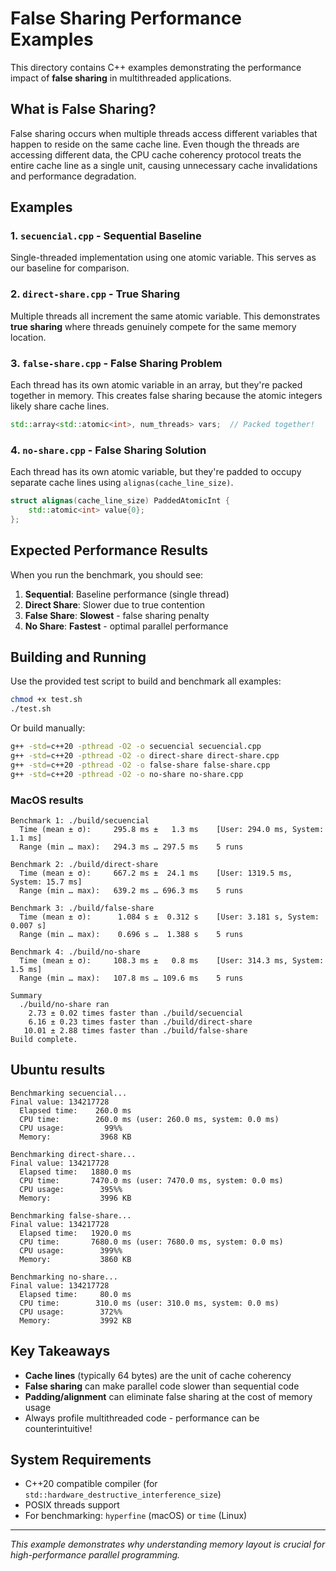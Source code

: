 # False Sharing Performance Examples

This directory contains C++ examples demonstrating the performance impact of **false sharing** in multithreaded applications.

## What is False Sharing?

False sharing occurs when multiple threads access different variables that happen to reside on the same cache line. Even though the threads are accessing different data, the CPU cache coherency protocol treats the entire cache line as a single unit, causing unnecessary cache invalidations and performance degradation.

## Examples

### 1. `secuencial.cpp` - Sequential Baseline
Single-threaded implementation using one atomic variable. This serves as our baseline for comparison.

### 2. `direct-share.cpp` - True Sharing
Multiple threads all increment the same atomic variable. This demonstrates **true sharing** where threads genuinely compete for the same memory location.

### 3. `false-share.cpp` - False Sharing Problem
Each thread has its own atomic variable in an array, but they're packed together in memory. This creates false sharing because the atomic integers likely share cache lines.

```cpp
std::array<std::atomic<int>, num_threads> vars;  // Packed together!
```

### 4. `no-share.cpp` - False Sharing Solution
Each thread has its own atomic variable, but they're padded to occupy separate cache lines using `alignas(cache_line_size)`.

```cpp
struct alignas(cache_line_size) PaddedAtomicInt {
    std::atomic<int> value{0};
};
```

## Expected Performance Results

When you run the benchmark, you should see:

1. **Sequential**: Baseline performance (single thread)
2. **Direct Share**: Slower due to true contention
3. **False Share**: **Slowest** - false sharing penalty
4. **No Share**: **Fastest** - optimal parallel performance

## Building and Running

Use the provided test script to build and benchmark all examples:

```bash
chmod +x test.sh
./test.sh
```

Or build manually:

```bash
g++ -std=c++20 -pthread -O2 -o secuencial secuencial.cpp
g++ -std=c++20 -pthread -O2 -o direct-share direct-share.cpp
g++ -std=c++20 -pthread -O2 -o false-share false-share.cpp
g++ -std=c++20 -pthread -O2 -o no-share no-share.cpp
```

### MacOS results

```
Benchmark 1: ./build/secuencial
  Time (mean ± σ):     295.8 ms ±   1.3 ms    [User: 294.0 ms, System: 1.1 ms]
  Range (min … max):   294.3 ms … 297.5 ms    5 runs
 
Benchmark 2: ./build/direct-share
  Time (mean ± σ):     667.2 ms ±  24.1 ms    [User: 1319.5 ms, System: 15.7 ms]
  Range (min … max):   639.2 ms … 696.3 ms    5 runs
 
Benchmark 3: ./build/false-share
  Time (mean ± σ):      1.084 s ±  0.312 s    [User: 3.181 s, System: 0.007 s]
  Range (min … max):    0.696 s …  1.388 s    5 runs
 
Benchmark 4: ./build/no-share
  Time (mean ± σ):     108.3 ms ±   0.8 ms    [User: 314.3 ms, System: 1.5 ms]
  Range (min … max):   107.8 ms … 109.6 ms    5 runs
 
Summary
  ./build/no-share ran
    2.73 ± 0.02 times faster than ./build/secuencial
    6.16 ± 0.23 times faster than ./build/direct-share
   10.01 ± 2.88 times faster than ./build/false-share
Build complete.
```

## Ubuntu results
```
Benchmarking secuencial...
Final value: 134217728
  Elapsed time:    260.0 ms
  CPU time:        260.0 ms (user: 260.0 ms, system: 0.0 ms)
  CPU usage:         99%%
  Memory:           3968 KB

Benchmarking direct-share...
Final value: 134217728
  Elapsed time:   1880.0 ms
  CPU time:       7470.0 ms (user: 7470.0 ms, system: 0.0 ms)
  CPU usage:        395%%
  Memory:           3996 KB

Benchmarking false-share...
Final value: 134217728
  Elapsed time:   1920.0 ms
  CPU time:       7680.0 ms (user: 7680.0 ms, system: 0.0 ms)
  CPU usage:        399%%
  Memory:           3860 KB

Benchmarking no-share...
Final value: 134217728
  Elapsed time:     80.0 ms
  CPU time:        310.0 ms (user: 310.0 ms, system: 0.0 ms)
  CPU usage:        372%%
  Memory:           3992 KB
```

## Key Takeaways

- **Cache lines** (typically 64 bytes) are the unit of cache coherency
- **False sharing** can make parallel code slower than sequential code
- **Padding/alignment** can eliminate false sharing at the cost of memory usage
- Always profile multithreaded code - performance can be counterintuitive!

## System Requirements

- C++20 compatible compiler (for `std::hardware_destructive_interference_size`)
- POSIX threads support
- For benchmarking: `hyperfine` (macOS) or `time` (Linux)

---

*This example demonstrates why understanding memory layout is crucial for high-performance parallel programming.*
